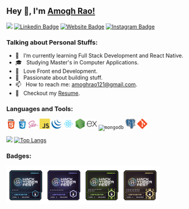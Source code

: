 ## Hey 👋, I'm [Amogh Rao!](https://github.com/Arioum/)

![](https://komarev.com/ghpvc/?username=arioum&style=for-the-badge&color=brightgreen)
[![Linkedin Badge](https://img.shields.io/badge/-LinkedIn-0e76a8?style=for-the-badge&logo=Linkedin&logoColor=white)](https://linkedin.com/in/amogh-arioum)
[![Website Badge](https://img.shields.io/badge/Website-3b5998?style=for-the-badge&logo=google-chrome&logoColor=white)]()
[![Instagram Badge](https://img.shields.io/badge/-Instagram-e4405f?style=for-the-badge&logo=Instagram&logoColor=white)](https://instagram.com/amoghrao20)

### Talking about Personal Stuffs:

- 🚀 &nbsp; I’m currently learning Full Stack Development and React Native.
- 🎓 &nbsp; Studying Master's in Computer Applications.
- 📱 &nbsp; Love Front end Development.
- 🙌 &nbsp; Passionate about building stuff.
- 📫 &nbsp; How to reach me: amoghrao121@gmail.com.
- 📝 &nbsp; Checkout my [Resume](https://github.com/arioum).

### Languages and Tools:

<code><img height="25" src="https://raw.githubusercontent.com/github/explore/80688e429a7d4ef2fca1e82350fe8e3517d3494d/topics/html/html.png" alt="html"></code>
<code><img height="25" src="https://raw.githubusercontent.com/github/explore/80688e429a7d4ef2fca1e82350fe8e3517d3494d/topics/css/css.png" alt="css"></code>
<code><img height="25" src="https://raw.githubusercontent.com/github/explore/80688e429a7d4ef2fca1e82350fe8e3517d3494d/topics/sass/sass.png" alt="sass"></code>
<code><img height="27" src="https://raw.githubusercontent.com/github/explore/80688e429a7d4ef2fca1e82350fe8e3517d3494d/topics/javascript/javascript.png" alt="javascript"></code>
<code><img height="27" src="https://raw.githubusercontent.com/devicons/devicon/master/icons/jquery/jquery-original.svg" alt="jquery"></code>
<code><img height="27" src="https://raw.githubusercontent.com/github/explore/80688e429a7d4ef2fca1e82350fe8e3517d3494d/topics/react/react.png" alt="react"></code>
<code><img height="27" src="https://raw.githubusercontent.com/github/explore/80688e429a7d4ef2fca1e82350fe8e3517d3494d/topics/nodejs/nodejs.png" alt="nodejs"></code>
<code><img height="27" src="https://raw.githubusercontent.com/devicons/devicon/master/icons/express/express-original.svg" alt="expressjs"></code>
<code><img height="27" src="https://encrypted-tbn0.gstatic.com/images?q=tbn%3AANd9GcSTTzPAw-55ssm1Im594xYZ9eRQu2JylrkYLg&usqp=CAU" alt="mongodb"></code>
<code><img height="27" src="https://raw.githubusercontent.com/devicons/devicon/master/icons/postgresql/postgresql-original.svg" alt="postgresql"></code>
<code><img height="27" src="https://raw.githubusercontent.com/devicons/devicon/master/icons/git/git-original.svg" alt="git"></code>

![](https://github-readme-stats.vercel.app/api?username=arioum&show_icons=true&theme=radical)
[![Top Langs](https://github-readme-stats.vercel.app/api/top-langs/?username=arioum&layout=compact&theme=radical)](https://github.com/anuraghazra/github-readme-stats)


### Badges:
<div style="display:flex">
  <img height="100" src="assets/hacktoberfest2022_L1.png" alt="Hacktoberfest">
  <img height="100" src="assets/hacktoberfest2022_L2.png" alt="Hacktoberfest">
  <img height="100" src="assets/hacktoberfest2022_L3.png" alt="Hacktoberfest">
  <img height="100" src="assets/hacktoberfest2022_L4.png" alt="Hacktoberfest">
</div>
